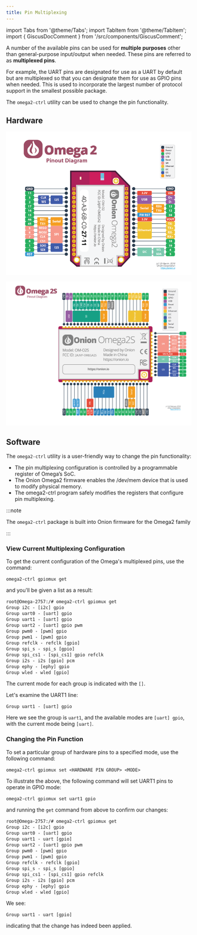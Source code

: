```yaml
---
title: Pin Multiplexing
---
```


import Tabs from '@theme/Tabs';
import TabItem from '@theme/TabItem';
import { GiscusDocComment } from '/src/components/GiscusComment';

A number of the available pins can be used for **multiple purposes** other than general-purpose input/output when needed. These pins are referred to as **multiplexed pins**.

For example, the UART pins are designated for use as a UART by default but are multiplexed so that you can designate them for use as GPIO pins when needed. This is used to incorporate the largest number of protocol support in the smallest possible package.

The `omega2-ctrl` utility can be used to change the pin functionality.

## Hardware

<Tabs>
  <TabItem value="omega2" label="Omega2" default>

![omega2-pinout-diagram](./assets/omega2-pinout.png)

  </TabItem>
  <TabItem value="omega2s" label="Omega2S">

![omega2s-pinout-diagram](./assets/omega2s-pinout.png)

  </TabItem>
</Tabs>

## Software

The `omega2-ctrl` utility is a user-friendly way to change the pin functionality:

- The pin multiplexing configuration is controlled by a programmable register of Omega’s SoC.
- The Onion Omega2 firmware enables the /dev/mem device that is used to modify physical memory.
- The omega2-ctrl program safely modifies the registers that configure pin multiplexing.

:::note

The `omega2-ctrl` package is built into Onion firmware for the Omega2 family

:::

### View Current Multiplexing Configuration

To get the current configuration of the Omega's multiplexed pins, use the command:

```shell
omega2-ctrl gpiomux get
```

and you'll be given a list as a result:

```shell
root@Omega-2757:/# omega2-ctrl gpiomux get
Group i2c - [i2c] gpio
Group uart0 - [uart] gpio
Group uart1 - [uart] gpio
Group uart2 - [uart] gpio pwm
Group pwm0 - [pwm] gpio
Group pwm1 - [pwm] gpio
Group refclk - refclk [gpio]
Group spi_s - spi_s [gpio]
Group spi_cs1 - [spi_cs1] gpio refclk
Group i2s - i2s [gpio] pcm
Group ephy - [ephy] gpio
Group wled - wled [gpio]
```

The current mode for each group is indicated with the `[]`.

Let's examine the UART1 line:

```shell
Group uart1 - [uart] gpio
```

Here we see the group is `uart1`, and the available modes are `[uart] gpio`, with the current mode being `[uart]`.

### Changing the Pin Function

To set a particular group of hardware pins to a specified mode, use the following command:

```shell
omega2-ctrl gpiomux set <HARDWARE PIN GROUP> <MODE>
```

To illustrate the above, the following command will set UART1 pins to operate in GPIO mode:

```shell
omega2-ctrl gpiomux set uart1 gpio
```

and running the `get` command from above to confirm our changes:

```shell
root@Omega-2757:/# omega2-ctrl gpiomux get
Group i2c - [i2c] gpio
Group uart0 - [uart] gpio
Group uart1 - uart [gpio]
Group uart2 - [uart] gpio pwm
Group pwm0 - [pwm] gpio
Group pwm1 - [pwm] gpio
Group refclk - refclk [gpio]
Group spi_s - spi_s [gpio]
Group spi_cs1 - [spi_cs1] gpio refclk
Group i2s - i2s [gpio] pcm
Group ephy - [ephy] gpio
Group wled - wled [gpio]
```

We see:

```shell
Group uart1 - uart [gpio]
```

indicating that the change has indeed been applied.

<GiscusDocComment /> 
